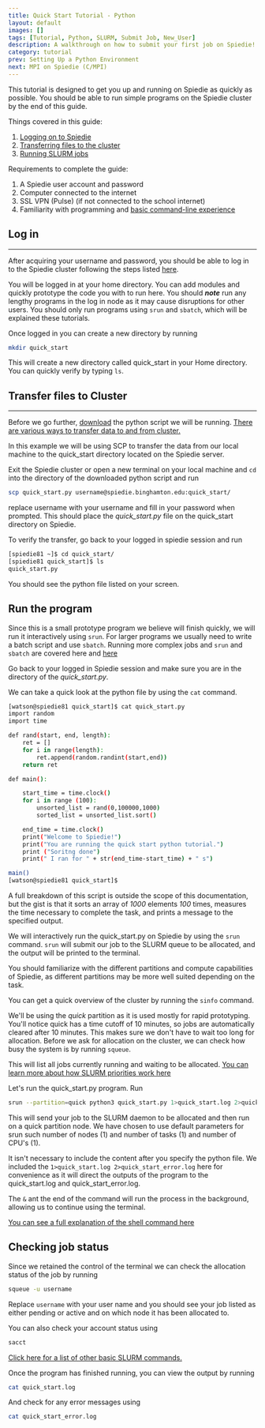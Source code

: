 ```yaml
---
title: Quick Start Tutorial - Python
layout: default
images: []
tags: [Tutorial, Python, SLURM, Submit Job, New_User]
description: A walkthrough on how to submit your first job on Spiedie!
category: tutorial
prev: Setting Up a Python Environment
next: MPI on Spiedie (C/MPI)
---
```


This tutorial is designed to get you up and running on Spiedie as quickly as possible. You should be able to run simple programs on the Spiedie cluster by the end of this guide. 

Things covered in this guide:

1. [Logging on to Spiedie](../docs/connect-to-spiedie.html)
2. [Transferring files to the cluster](../docs/data_transfer.html)
3. [Running SLURM jobs](../docs/submitting_jobs.html)  

Requirements to complete the guide:
1. A Spiedie user account and password
2. Computer connected to the internet 
3. SSL VPN (Pulse) (if not connected to the school internet)
4. Familiarity with programming and [basic command-line experience](../docs/basic_linux_commands.md)

## Log in
***

After acquiring your username and password, you should be able to log in to the Spiedie cluster following the steps listed [here](../docs/login.html). 


You will be logged in at your home directory. You can add modules and quickly prototype the code you with to run here. You should ***note*** run any lengthy programs in the log in node as it may cause disruptions for other users. You should only run programs using `srun` and `sbatch`, which will be explained these tutorials. 

Once logged in you can create a new directory by running 

``` bash
mkdir quick_start
```

This will create a new directory called quick_start in your Home directory. You can quickly verify by typing `ls`.


## Transfer files to Cluster 

***

Before we go further, [download](code/quick_start.py) the python script we will be running. [There are various ways to transfer data to and from cluster.](../docs/data_transfer.html)

In this example we will be using SCP to transfer the data from our local machine to the quick_start directory located on the Spiedie server. 

Exit the Spiedie cluster or open a new terminal on your local machine and `cd` into the directory of the downloaded python script and run 

``` bash 
scp quick_start.py username@spiedie.binghamton.edu:quick_start/
```
replace username with your username and fill in your password when prompted. This should place the *quick_start.py* file on the quick_start directory on Spiedie.

To verify the transfer, go back to your logged in  spiedie session and run 

``` bash
[spiedie81 ~]$ cd quick_start/
[spiedie81 quick_start]$ ls
quick_start.py
```
You should see the python file listed on your screen. 


## Run the program 

Since this is a small prototype program we believe will finish quickly, we will run it interactively using `srun`. For larger programs we usually need to write a batch script and use `sbatch`. Running more complex jobs and `srun` and `sbatch` are covered here and [here](../docs/submitting_jobs.md)

Go back to your logged in Spiedie session and make sure you are in the directory of the *quick_start.py*. 

We can take a quick look at the python file by using the `cat` command.

``` bash
[watson@spiedie81 quick_start]$ cat quick_start.py 
import random 
import time 

def rand(start, end, length):
    ret = []
    for i in range(length):
        ret.append(random.randint(start,end))
    return ret

def main():

    start_time = time.clock()
    for i in range (100):
        unsorted_list = rand(0,100000,1000)
        sorted_list = unsorted_list.sort()

    end_time = time.clock()
    print("Welcome to Spiedie!")
    print("You are running the quick start python tutorial.")
    print ("Soritng done")
    print(" I ran for " + str(end_time-start_time) + " s")

main()
[watson@spiedie81 quick_start]$ 
```
A full breakdown of this script is outside the scope of this documentation, but the gist is that it sorts an array of *1000* elements *100* times, measures the time necessary to complete the task, and prints a message to the specified output.

We will interactively run the quick_start.py on Spiedie by using the `srun` command. `srun` will submit our job to the SLURM queue to be allocated, and the output will be printed to the terminal. 

You should familiarize with the different partitions and compute capabilities of Spiedie, as different partitions may be more well suited depending on the task. 

You can get a quick overview of the cluster by running the `sinfo` command.

We'll be using the *quick* partition as it is used mostly for rapid prototyping. You'll notice quick has a time cutoff of 10 minutes, so jobs are automatically cleared after 10 minutes. This makes sure we don't have to wait too long for allocation. Before we ask for allocation on the cluster, we can check how busy the system is by running `squeue`.


This will list all jobs currently running and waiting to be allocated. 
<a href="http://www.ceci-hpc.be/slurm_prio.html" target="_blank">You can learn more about how SLURM priorities work here</a>


Let's run the quick_start.py program. Run 

``` bash 
srun --partition=quick python3 quick_start.py 1>quick_start.log 2>quick_start_error.log &
```

This will send your job to the SLURM daemon to be allocated and then run on a quick partition node. We have chosen to use default parameters for srun such number of nodes (1) and number of tasks (1) and number of CPU's (1). 

It isn't necessary to include the content after you specify the python file. We included the `1>quick_start.log 2>quick_start_error.log` here for convenience as it will direct the outputs of the program to the quick_start.log and quick_start_error.log.

The `&` ant the end of the command will run the process in the background, allowing us to continue using the terminal.

<a href="https://explainshell.com/explain?cmd=srun+--partition%3Dquick+python3+quick_start.py+1%3Equick_start.log+2%3Equick_start_error.log+%26" target="_blank">You can see a full explanation of the shell command here</a>



## Checking job status

Since we retained the control of the terminal we can check the allocation status of the job by running 

``` bash 
squeue -u username
```

Replace `username` with your user name and you should see your job listed as either pending or active and on which node it has been allocated to. 

You can also check your account status using 

``` bash 
sacct 
```
[Click here for a list of other basic SLURM commands.](basic_slurm_commands.html) 

Once the program has finished running, you can view the  output by running 

``` bash 
cat quick_start.log
```

And check for any error messages using 

``` bash 
cat quick_start_error.log 
```


